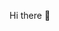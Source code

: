Hi there 👋

<!--
**HaoHaoPig/HaoHaoPig** is a ✨ _special_ ✨ repository because its `README.md` (this file) appears on your GitHub profile.

## About me:

###Sports Enthusiast
*📍Basketball 🏀: NBA
*📍Snooker 🎱: Ronnie O'Sullivan
*📍Baseball ⚾:MLB

##Avid Traveler 🗺️
*📍US : LA, San Fransisco, Vegas
*📍China : Beijin, Shanhai
*📍Japan : Osaka, Kyoto, Tokyo
*📍Swiss : Junfraujoch, Bern, Zurich, Interlaken, Zermatt
*📍Australia : Brisbourn, Sydney
*📍Thailand : Bangkok
*📍Germany : Neuschwanstein Castle
*📍UK : London
*📍Hong Kong
*📍Italy : Rome, Florence, Milan

###Foodie🍕

##Professional Background 📖
Former auditor with a strong foundation in financial analysis and problem-solving
